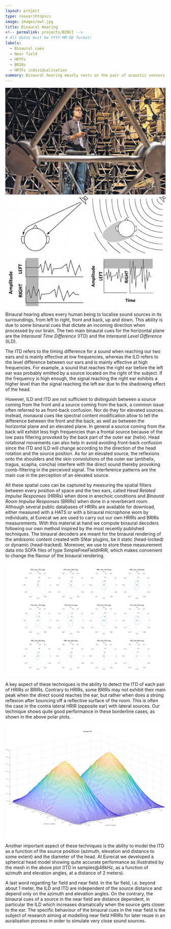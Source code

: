 ```yaml
---
layout: project
type: researchtopics
image: images/owl.jpg
title: Binaural Hearing
<!-- permalink: projects/BINCI -->
# All dates must be YYYY-MM-DD format!
labels:
  - Binaural cues
  - Near field
  - HRTFs
  - BRIRs
  - HRTFs individualisation
summary: Binaural hearing mainly rests on the pair of acoustic sensors located on either side of our head, among other physical attributes.
---
```



<div class="ui medium images">
<img class="ui image" src="../images/listening_test.jpeg">
<img class="ui image" src="../images/binaural_cues.png">
</div>


Binaural hearing allows every human being to localise sound sources in its surroundings, from left to right, front and back, up and down. This ability is due to some binaural cues that dictate an incoming direction when processed by our brain. The two main binaural cues for the horizontal plane are the *Interaural Time Difference* (ITD) and the *Interaural Level Difference* (ILD).<br />

The ITD refers to the timing difference for a sound when reaching our two ears and is mainly effective at low frequencies, whereas the ILD refers to the level difference between our ears and is mainly effective at high frequencies. For example, a sound that reaches the right ear before the left ear was probably emitted by a source located on the right of the subject. If the frequency is high enough, the signal reaching the right ear exhibits a higher level than the signal reaching the left ear due to the shadowing effect of the head.<br />

However, ILD and ITD are not sufficient to distinguish between a source coming from the front and a source coming from the back, a common issue often referred to as front-back confusion. Nor do they for elevated sources. Instead, monaural cues like spectral content modification allow to tell the difference between the front and the back, as well as between the horizontal plane and an elevated plane. In general a source coming from the back will exhibit less high frequencies than a frontal source because of the low pass filtering provoked by the back part of the outer ear (helix). Head rotational movements can also help in avoid avoiding front-back confusion since the ITD and ILD will change according to the direction of the head rotation and the source position. As for an elevated source, the reflexions onto the shoulders and the skin convolutions of the outer ear (antihelix, tragus, scapha, concha) interfere with the direct sound thereby provoking comb-filtering in the perceived signal. The interference patterns are the main cue in the perception of an elevated source.<br />

All these spatial cues can be captured by measuring the spatial filters between every position of space and the two ears, called *Head Related Impulse Responses* (HRIRs) when done in anechoic conditions and *Binaural Room Impulse Responses* (BRIRs) when done in a reverberant room. Although several public databases of HRIRs are available for download, either measured with a HATS or with a binaural microphone worn by individuals, at Eurecat we are used to carry out our own HRIRs and BRIRs measurements. With this material at hand we compute binaural decoders following our own method inspired by the most recently published techniques. The binaural decoders are meant for the binaural rendering of the ambisonic content created with Sfëar plugins, be it static (head-locked) or dynamic (head-tracked). Moreover, we use to store these measurement data into SOFA files of type SimpleFreeFieldHRIR, which makes convenient to change the flavour of the binaural rendering.<br />

<img class="ui image" src="../images/itd_detected.png">

A key aspect of these techniques is the ability to detect the ITD of each pair of HRIRs or BRIRs. Contrary to HRIRs, some BRIRs may not exhibit their main peak when the direct sound reaches the ear, but rather when does a strong reflexion after bouncing off a reflective surface of the room. This is often the case in the contra lateral HRIR (opposite ear) with lateral sources. Our technique shows quite good performance in these borderline cases, as shown in the above polar plots.<br />

<img class="ui image" src="../images/itd_mesh.png">

Another important aspect of these techniques is the ability to model the ITD as a function of the source position (azimuth, elevation and distance to some extent) and the diameter of the head. At Eurecat we developed a spherical head model showing quite accurate performance as illustrated by the mesh in the above plot (ITD in samples@48kHz, as a function of azimuth and elevation angles, at a distance of 2 meters).<br />

A last word regarding far field and near field. In the far field, i.e. beyond about 1 meter, the ILD and ITD are independent of the source distance and depend only on the azimuth and elevation angles. On the contrary, the binaural cues of a source in the near field are distance dependent, in particular the ILD which increases dramatically when the source gets closer to the ear. The specific behaviour of the binaural cues in the near field is the subject of research aiming at modelling near field HRIRs for later reuse in an auralisation process in order to simulate very close sound sources.
